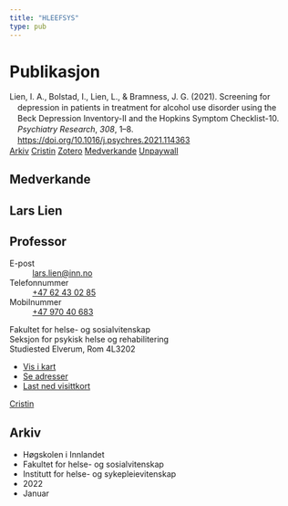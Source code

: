 ```yaml
---
title: "HLEEFSYS"
type: pub
---
```

<h1>Publikasjon</h1>
<article id="csl-bib-container-HLEEFSYS" class="csl-bib-container">
  <div class="csl-bib-body" style="line-height: 1.35; padding-left: 1em; text-indent:-1em;">
  <div class="csl-entry">Lien, I. A., Bolstad, I., Lien, L., &amp; Bramness, J. G. (2021). Screening for depression in patients in treatment for alcohol use disorder using the Beck Depression Inventory-II and the Hopkins Symptom Checklist-10. <i>Psychiatry Research</i>, <i>308</i>, 1&#x2013;8. <a href="https://doi.org/10.1016/j.psychres.2021.114363">https://doi.org/10.1016/j.psychres.2021.114363</a></div>
</div>
  <div class="csl-bib-buttons">
    <a href="#taxonomy-article-HLEEFSYS" class="csl-bib-button">Arkiv</a>
    <a href alt="Cristin URL" class="csl-bib-button">Cristin</a>
    <a href alt="Zotero URL" class="csl-bib-button">Zotero</a>
    <a href="#contributors-article-HLEEFSYS" class="csl-bib-button">Medverkande</a>
    <a href="https://doi.org/10.1016/j.psychres.2021.114363" class="csl-bib-button">Unpaywall</a>
  </div>
  <div id="csl-bib-meta-container-HLEEFSYS"></div>
</article>
<div id="csl-bib-meta-HLEEFSYS" class="csl-bib-meta">
  <article id="contributors-article-HLEEFSYS" class="contributors-article">
    <h1>Medverkande</h1>
    <div class="personas">
<div class="vrtx-hinn-person-card">
<div class="photo">
<i class="lar la-user-circle missing-person"></i>
</div>
<div class="info">
<hgroup><h1>Lars Lien</h1>
<h2>Professor</h2>
</hgroup><dl>
<dt>E-post</dt>
<dd>
<a href="mailto:lars.lien@inn.no">lars.lien@inn.no</a>
</dd>
<dt>Telefonnummer</dt>
<dd><a href="tel:+4762430285">
+47 62 43 02 85
</a></dd>
<dt>Mobilnummer</dt>
<dd><a href="tel:+4797040683">
+47 970 40 683
</a></dd>
</dl>
<p>
Fakultet for helse- og sosialvitenskap<br>
Seksjon for psykisk helse og rehabilitering<br>
Studiested Elverum,
Rom 4L3202
</p>
<ul class="vrtx-hinn-links">
<li><a href="https://www.google.com/maps?q=60.88177,11.53669">Vis i kart</a></li>
<li><a href="https://www.inn.no/finn-en-ansatt/lars-lien.html#vrtx-hinn-addresses">Se adresser</a></li>
<li><a href="https://www.inn.no/finn-en-ansatt/lars-lien.html?vrtx=vcf">Last ned visittkort</a></li>
</ul>
</div>
</div>
<a href="https://app.cristin.no/persons/show.jsf?id=14287" alt="Cristin URL" class="personas-cristin">Cristin</a>
</div>
  </article>
  <article id="taxonomy-article-HLEEFSYS" class="taxonomy-article">
    <h1>Arkiv</h1>
    <ul>
      <li>Høgskolen i Innlandet</li>
      <li>Fakultet for helse- og sosialvitenskap</li>
      <li>Institutt for helse- og sykepleievitenskap</li>
      <li>2022</li>
      <li>Januar</li>
    </ul>
  </article>
</div>

